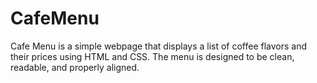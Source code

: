 # CafeMenu
Cafe Menu is a simple webpage that displays a list of coffee flavors and their prices using HTML and CSS. The menu is designed to be clean, readable, and properly aligned.
